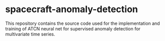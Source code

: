 # spacecraft-anomaly-detection
This repository contains the source code used for the implementation and training of ATCN neural net for supervised anomaly detection for multivariate time series.
